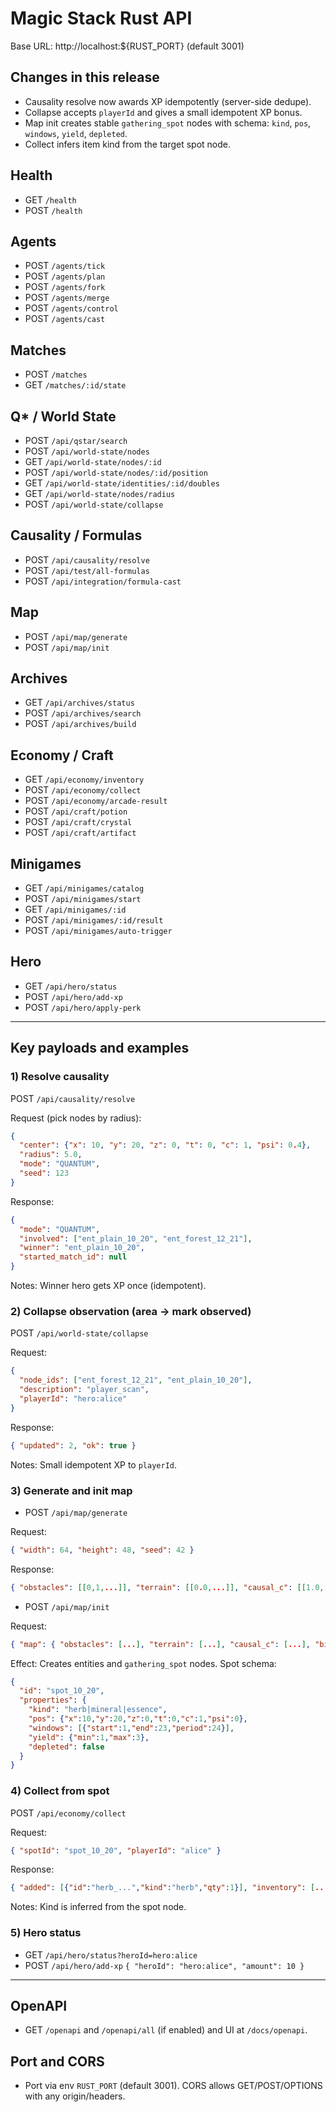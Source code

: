# Magic Stack Rust API

Base URL: http://localhost:${RUST_PORT} (default 3001)

## Changes in this release
- Causality resolve now awards XP idempotently (server-side dedupe).
- Collapse accepts `playerId` and gives a small idempotent XP bonus.
- Map init creates stable `gathering_spot` nodes with schema: `kind`, `pos`, `windows`, `yield`, `depleted`.
- Collect infers item kind from the target spot node.

## Health
- GET `/health`
- POST `/health`

## Agents
- POST `/agents/tick`
- POST `/agents/plan`
- POST `/agents/fork`
- POST `/agents/merge`
- POST `/agents/control`
- POST `/agents/cast`

## Matches
- POST `/matches`
- GET `/matches/:id/state`

## Q* / World State
- POST `/api/qstar/search`
- POST `/api/world-state/nodes`
- GET `/api/world-state/nodes/:id`
- POST `/api/world-state/nodes/:id/position`
- GET `/api/world-state/identities/:id/doubles`
- GET `/api/world-state/nodes/radius`
- POST `/api/world-state/collapse`

## Causality / Formulas
- POST `/api/causality/resolve`
- POST `/api/test/all-formulas`
- POST `/api/integration/formula-cast`

## Map
- POST `/api/map/generate`
- POST `/api/map/init`

## Archives
- GET `/api/archives/status`
- POST `/api/archives/search`
- POST `/api/archives/build`

## Economy / Craft
- GET `/api/economy/inventory`
- POST `/api/economy/collect`
- POST `/api/economy/arcade-result`
- POST `/api/craft/potion`
- POST `/api/craft/crystal`
- POST `/api/craft/artifact`

## Minigames
- GET `/api/minigames/catalog`
- POST `/api/minigames/start`
- GET `/api/minigames/:id`
- POST `/api/minigames/:id/result`
- POST `/api/minigames/auto-trigger`

## Hero
- GET `/api/hero/status`
- POST `/api/hero/add-xp`
- POST `/api/hero/apply-perk`

---

## Key payloads and examples

### 1) Resolve causality
POST `/api/causality/resolve`

Request (pick nodes by radius):
```json
{
  "center": {"x": 10, "y": 20, "z": 0, "t": 0, "c": 1, "psi": 0.4},
  "radius": 5.0,
  "mode": "QUANTUM",
  "seed": 123
}
```

Response:
```json
{
  "mode": "QUANTUM",
  "involved": ["ent_plain_10_20", "ent_forest_12_21"],
  "winner": "ent_plain_10_20",
  "started_match_id": null
}
```
Notes: Winner hero gets XP once (idempotent).

### 2) Collapse observation (area -> mark observed)
POST `/api/world-state/collapse`

Request:
```json
{
  "node_ids": ["ent_forest_12_21", "ent_plain_10_20"],
  "description": "player_scan",
  "playerId": "hero:alice"
}
```

Response:
```json
{ "updated": 2, "ok": true }
```
Notes: Small idempotent XP to `playerId`.

### 3) Generate and init map
- POST `/api/map/generate`

Request:
```json
{ "width": 64, "height": 48, "seed": 42 }
```

Response:
```json
{ "obstacles": [[0,1,...]], "terrain": [[0.0,...]], "causal_c": [[1.0,...]], "biomes": [["plain",...]] }
```

- POST `/api/map/init`

Request:
```json
{ "map": { "obstacles": [...], "terrain": [...], "causal_c": [...], "biomes": [...] } }
```

Effect: Creates entities and `gathering_spot` nodes. Spot schema:
```json
{
  "id": "spot_10_20",
  "properties": {
    "kind": "herb|mineral|essence",
    "pos": {"x":10,"y":20,"z":0,"t":0,"c":1,"psi":0},
    "windows": [{"start":1,"end":23,"period":24}],
    "yield": {"min":1,"max":3},
    "depleted": false
  }
}
```

### 4) Collect from spot
POST `/api/economy/collect`

Request:
```json
{ "spotId": "spot_10_20", "playerId": "alice" }
```

Response:
```json
{ "added": [{"id":"herb_...","kind":"herb","qty":1}], "inventory": [...] }
```
Notes: Kind is inferred from the spot node.

### 5) Hero status
- GET `/api/hero/status?heroId=hero:alice`
- POST `/api/hero/add-xp` `{ "heroId": "hero:alice", "amount": 10 }`

---

## OpenAPI
- GET `/openapi` and `/openapi/all` (if enabled) and UI at `/docs/openapi`.

## Port and CORS
- Port via env `RUST_PORT` (default 3001). CORS allows GET/POST/OPTIONS with any origin/headers.
